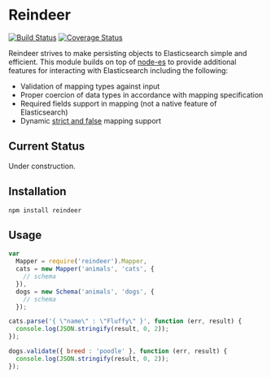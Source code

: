 # Reindeer

[![Build Status](https://travis-ci.org/brozeph/reindeer.svg)](https://travis-ci.org/brozeph/reindeer)
[![Coverage Status](https://coveralls.io/repos/brozeph/reindeer/badge.svg?branch=develop&service=github)](https://coveralls.io/github/brozeph/reindeer?branch=develop)

Reindeer strives to make persisting objects to Elasticsearch simple and efficient. This module builds on top of [node-es](https://github.com/ncb000gt/node-es) to provide additional features for interacting with Elasticsearch including the following:

* Validation of mapping types against input
* Proper coercion of data types in accordance with mapping specification
* Required fields support in mapping (not a native feature of Elasticsearch)
* Dynamic [strict and false](https://www.elastic.co/guide/en/elasticsearch/guide/current/dynamic-mapping.html) mapping support

## Current Status

Under construction.

## Installation

```
npm install reindeer
```

## Usage

```javascript
var
  Mapper = require('reindeer').Mapper,
  cats = new Mapper('animals', 'cats', {
    // schema
  }),
  dogs = new Schema('animals', 'dogs', {
    // schema
  });

cats.parse('{ \"name\" : \"Fluffy\" }', function (err, result) {
  console.log(JSON.stringify(result, 0, 2));
});

dogs.validate({ breed : 'poodle' }, function (err, result) {
  console.log(JSON.stringify(result, 0, 2));
});
```
